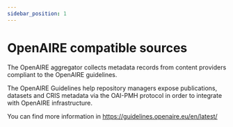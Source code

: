 ```yaml
---
sidebar_position: 1
---
```


# OpenAIRE compatible sources

The OpenAIRE aggregator collects metadata records from content providers compliant to the OpenAIRE guidelines.  

The OpenAIRE Guidelines help repository managers expose publications, datasets and CRIS metadata via the OAI-PMH protocol in order to integrate with OpenAIRE infrastructure.

You can find more information in https://guidelines.openaire.eu/en/latest/
